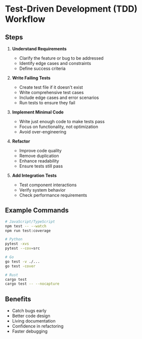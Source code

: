 # Test-Driven Development (TDD) Workflow

## Steps
1. **Understand Requirements**
   - Clarify the feature or bug to be addressed
   - Identify edge cases and constraints
   - Define success criteria

2. **Write Failing Tests**
   - Create test file if it doesn't exist
   - Write comprehensive test cases
   - Include edge cases and error scenarios
   - Run tests to ensure they fail

3. **Implement Minimal Code**
   - Write just enough code to make tests pass
   - Focus on functionality, not optimization
   - Avoid over-engineering

4. **Refactor**
   - Improve code quality
   - Remove duplication
   - Enhance readability
   - Ensure tests still pass

5. **Add Integration Tests**
   - Test component interactions
   - Verify system behavior
   - Check performance requirements

## Example Commands
```bash
# JavaScript/TypeScript
npm test -- --watch
npm run test:coverage

# Python
pytest -xvs
pytest --cov=src

# Go
go test -v ./...
go test -cover

# Rust
cargo test
cargo test -- --nocapture
```

## Benefits
- Catch bugs early
- Better code design
- Living documentation
- Confidence in refactoring
- Faster debugging